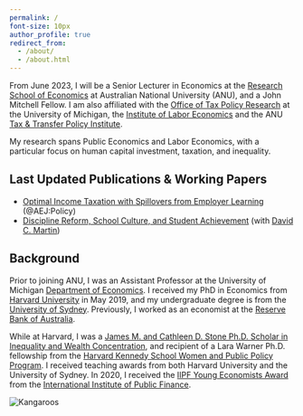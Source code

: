 ```yaml
---
permalink: /
font-size: 10px
author_profile: true
redirect_from: 
  - /about/
  - /about.html
---
```


From June 2023, I will be a Senior Lecturer in Economics at the [Research School of Economics](https://rse.anu.edu.au/) at Australian National University (ANU), and a John Mitchell Fellow.  I am also affiliated with the [Office of Tax Policy Research](https://rossweb.bus.umich.edu/otpr/) at the University of Michigan, the [Institute of Labor Economics](https://www.iza.org/person/21108/ashley-c-craig) and the ANU [Tax & Transfer Policy Institute](https://taxpolicy.crawford.anu.edu.au/taxpolicy-people/research-affiliates).

My research spans Public Economics and Labor Economics, with a particular focus on human capital investment, taxation, and inequality.

## Last Updated Publications & Working Papers
- [Optimal Income Taxation with Spillovers from Employer Learning](../../files/craig_jmp.pdf) (@AEJ:Policy)
- [Discipline Reform, School Culture, and Student Achievement](../../files/suspensions_paper.pdf) (with [David C. Martin](https://scholar.harvard.edu/david-martin))

## Background

Prior to joining ANU, I was an Assistant Professor at the University of Michigan [Department of Economics](https://lsa.umich.edu/econ). I received my PhD in Economics from [Harvard University](https://economics.harvard.edu/) in May 2019, and my undergraduate degree is from the [University of Sydney](https://www.sydney.edu.au/). Previously, I worked as an economist at the [Reserve Bank of Australia](https://www.rba.gov.au/).

While at Harvard, I was a [James M. and Cathleen D. Stone Ph.D. Scholar in Inequality and Wealth Concentration](https://inequality.hks.harvard.edu/fellowship-awards), and recipient of a Lara Warner Ph.D. fellowship from the [Harvard Kennedy School Women and Public Policy Program](https://www.hks.harvard.edu/centers/wappp). I received teaching awards from both Harvard University and the University of Sydney. In 2020, I received the [IIPF Young Economists Award](https://www.iipf.org/yeaw.htm) from the [International Institute of Public Finance](https://www.iipf.org/index.htm).

![Kangaroos](https://ashleycraig.com/images/IMG_1487.jpg "Kangaroos in Canberra (Mulligan's Flat)")
